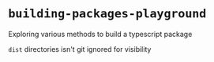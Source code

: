 # `building-packages-playground`

Exploring various methods to build a typescript package

`dist` directories isn't git ignored for visibility
